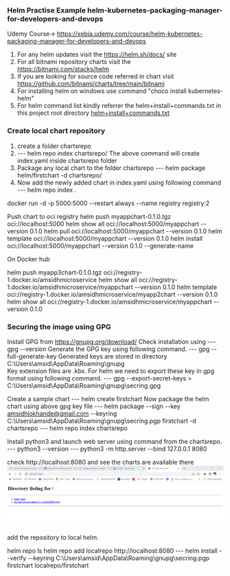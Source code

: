 ### Helm Practise Example helm-kubernetes-packaging-manager-for-developers-and-devops

Udemy Course-> https://xebia.udemy.com/course/helm-kubernetes-packaging-manager-for-developers-and-devops

1. For any helm updates visit the https://helm.sh/docs/ site
2. For all bitnami repository charts visit the https://bitnami.com/stacks/helm
3. If you are looking for source code referred in chart visit https://github.com/bitnami/charts/tree/main/bitnami
4. For installing helm on windows use command "choco install kubernetes-helm"
5. For helm command list kindly referrer the helm+install+commands.txt in this project root directory
   [helm+install+commands.txt](helm%2Binstall%2Bcommands.txt)


### Create local chart repository
1) create a folder chartsrepo
2) --- helm repo index chartsrepo/
The above command will create index.yaml inside chartsrepo folder
3) Package any local chart to the folder chartsrepo
   --- helm package helm/firstchart -d chartsrepo/
4) Now add the newly added chart in index.yaml using following command
   --- helm repo index .


docker run -d -p 5000:5000 --restart always --name registry registry:2

Push chart to oci registry
helm push myappchart-0.1.0.tgz oci://localhost:5000
helm show all oci://localhost:5000/myappchart --version 0.1.0
helm pull oci://localhost:5000/myappchart --version 0.1.0
helm template oci://localhost:5000/myappchart --version 0.1.0
helm install oci://localhost:5000/myappchart --version 0.1.0 --generate-name

On Docker hub

helm push myapp3chart-0.1.0.tgz oci://registry-1.docker.io/amsidhmicroservice
helm show all oci://registry-1.docker.io/amsidhmicroservice/myappchart --version 0.1.0
helm template oci://registry-1.docker.io/amsidhmicroservice/myapp2chart --version 0.1.0
helm show all oci://registry-1.docker.io/amsidhmicroservice/myappchart --version 0.1.0


### Securing the image using GPG
Install GPG from https://gnupg.org/download/
Check installation using 
--- gpg --version
Generate the GPG key using following command.
--- gpg --full-generate-key
Generated keys are stored in directory  C:\Users\amsid\AppData\Roaming\gnupg\
Key extension files are .kbx. For helm we need to export these key in gpg format using following command.
--- gpg --export-secret-keys > C:\Users\amsid\AppData\Roaming\gnupg\secring.gpg

Create a sample chart
--- helm create firstchart
Now package the helm chart using above gpg key file
--- helm package --sign --key amsidhlokhande@gmail.com --keyring C:\Users\amsid\AppData\Roaming\gnupg\secring.pgp firstchart -d chartsrepo
--- helm repo index chartsrepo

Install python3 and launch web server using command from the chartsrepo.
--- python3 --version
--- python3 -m http.server --bind 127.0.0.1 8080

check http://localhost:8080 and see the charts are available there 
![pyton3-web-server.png](pyton3-web-server.png)

add the repository to local helm.

helm repo ls
helm repo add localrepo http://localhost:8080
--- helm install --verify --keyring C:\Users\amsid\AppData\Roaming\gnupg\secring.pgp firstchart localrepo/firstchart













